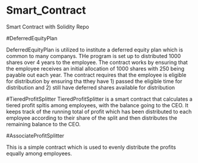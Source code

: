 # Smart_Contract
Smart Contract with Solidity Repo


#DeferredEquityPlan

DeferredEquityPlan is utilized to institute a deferred equity plan which is common to many companys. THe program is set up to distributed 1000 shares over 4 years to the employee. The contract works by ensuring that the employee receives an initial allocation of 1000 shares with 250 being payable out each year. The contract requires that the employee is eligible for distribution by ensuring tha tthey have 1) passed the eligible time for distribution and 2) still have deferred shares available for distribution

#TieredProfitSplitter
TieredProfitSplitter is a smart contract that calculates a tiered profit spltis among employees, with the balance going to the CEO. It keeps track of the running total of profit which has been distributed to each employee according to their share of the split and then distributes the remaining balance to the CEO.

#AssociateProfitSplitter

This is a simple contract which is used to evenly distribute the profits equally among employees. 
